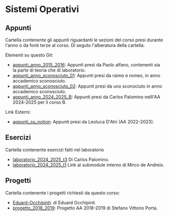 # Sistemi Operativi

## Appunti
Cartella contenente gli appunti riguardanti le sezioni del corso presi durante l'anno o da fonti terze al corso.
Di seguto l'alberatura della cartella:

Elementi su questo Git:
- [appunti_anno_2015_2016](./appunti/2015_2016/): Appunti presi da Paolo alfano, contenenti sia la parte di teoria che di 
                                                               laboratorio.
- [appunti_anno_sconosciuto_01](./appunti/aa_sconosciuto_01/): Appunti presi da raimo e romeo, in anno accademico sconosciuto.
- [appunti_anno_sconosciuto_02](./appunti/aa_sconosciuto_02/): Appunti presi da uno sconociuto in anno accademico sconosciuto.
- [appunti_anno_2024_2025_B](./appunti/2024_2025_B/): Appunti presi da Carlos Palomino nelll'AA 2024-2025 per il corso B.

Link Esterni:
- [appunti_su_notion](https://lopsided-flavor-398.notion.site/96c7d002164e47d0b9782abf1d05a9fd?v=8ae0f65c2149405cb402a041db10df46): Appunti presi da Leoluca D'Atri (AA 2022-2023).

## Esercizi
Cartella contenente esercizi fatti nel laboratorio
- [laboratorio_2024_2025_t3](./esercizi/laboratorio_2024_2025_t3/) Di Carlos Palomino.
- [laboratorio_2024_2025_t1](https://github.com/MircoDeAndreis/ESERCIZI-LABORATORIO-SISTEMI-OPERATIVI-TURNO1-2024-2025) Link al 
submodule interno di Mirco de Andreis.

## Progetti
Cartella contenente i progetti richiesti da questo corso:
- [Eduard-Occhipinti](https://github.com/eduardz1/Simulazione-Transazioni): di Eduard Occhipinti
- [progetto_2018_2019](https://github.com/stefa168/progetto_so): Progetto AA 2018-2019 di Stefano Vittorio Porta.
